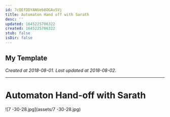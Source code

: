 ```yaml
---
id: 7cQEfDDYANUeb8OGAv5Vj
title: Automaton Hand off with Sarath
desc: ''
updated: 1645225706322
created: 1645225706322
stub: false
isDir: false
---
```

My Template
---

_Created at 2018-08-01._
_Last updated at 2018-08-02._




---

# Automaton Hand-off with Sarath


![7 -30-28.jpg](assets/7 -30-28.jpg)

